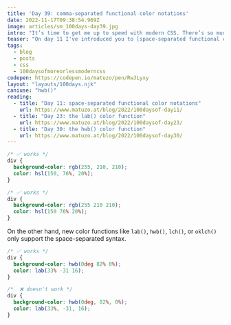```yaml
---
title: 'Day 39: comma-separated functional color notations'
date: 2022-11-17T09:38:54.969Z
image: articles/sm_100days-day39.jpg
intro: "It’s time to get me up to speed with modern CSS. There’s so much new in CSS that I know too little about. To change that I’ve started [#100DaysOfMoreOrLessModernCSS](/blog/2022/100-days-of-more-or-less-modern-css/). Why more or less modern CSS? Because some topics will be about cutting-edge features, while other stuff has been around for quite a while already, but I just have little to no experience with it."
teaser: "On day 11 I've introduced you to [space-separated functional color notations](/blog/2022/100daysof-day11/). Early color functions like `rgb()` and `hsl()` support both the old comma-separated and the new space-separated syntax."
tags:
  - blog
  - posts
  - css
  - 100daysofmoreorlessmoderncss
codepen: https://codepen.io/matuzo/pen/RwJLyxy
layout: "layouts/100days.njk"
caniuse: "hwb()"
reading:
  - title: "Day 11: space-separated functional color notations"
    url: https://www.matuzo.at/blog/2022/100daysof-day11/
  - title: "Day 23: the lab() color function"
    url: https://www.matuzo.at/blog/2022/100daysof-day23/
  - title: "Day 30: the hwb() color function"
    url: https://www.matuzo.at/blog/2022/100daysof-day30/
---
```

```css
/* ✅ works */
div {
  background-color: rgb(255, 210, 210);
  color: hsl(150, 76%, 20%);
}

/* ✅ works */
div {
  background-color: rgb(255 210 210);
  color: hsl(150 76% 20%);
}
```

On the other hand, new color functions like `lab()`, `hwb()`, `lch()`, or `oklch()` only support the space-separated syntax.

```css
/* ✅ works */
div {
  background-color: hwb(0deg 82% 0%);
  color: lab(33% -31 16);
}

/*  ❌ doesn't work */
div {
  background-color: hwb(0deg, 82%, 0%);
  color: lab(33%, -31, 16);
}
```
